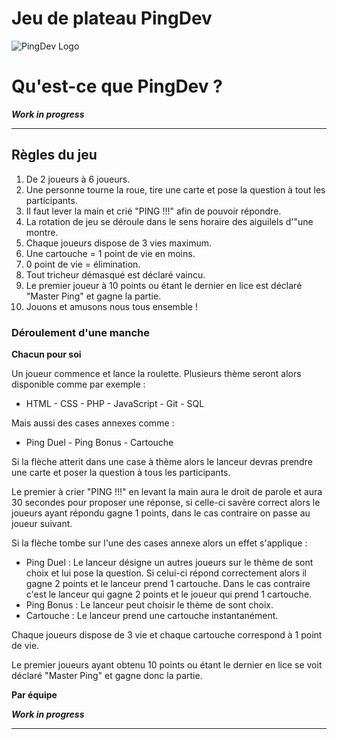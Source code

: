 # Jeu de plateau PingDev

![PingDev Logo](https://imgur.com/Zu3tVXe.png)

# Qu'est-ce que PingDev ?

**_Work in progress_**

------------------------

## Règles du jeu

1. De 2 joueurs à 6 joueurs.
2. Une personne tourne la roue, tire une carte et pose la question à tout les participants.
3. Il faut lever la main et crié "PING !!!" afin de pouvoir répondre.
4. La rotation de jeu se déroule dans le sens horaire des aiguilels d'"une montre.
5. Chaque joueurs dispose de 3 vies maximum.
6. Une cartouche = 1 point de vie en moins.
7. 0 point de vie = élimination.
8. Tout tricheur démasqué est déclaré vaincu.
9. Le premier joueur à 10 points ou étant le dernier en lice est déclaré "Master Ping" et gagne la partie.
10. Jouons et amusons nous tous ensemble !

### Déroulement d'une manche

**Chacun pour soi**

Un joueur commence et lance la roulette. Plusieurs thème seront alors disponible comme par exemple :

- HTML - CSS - PHP - JavaScript - Git - SQL

Mais aussi des cases annexes comme :

- Ping Duel - Ping Bonus - Cartouche

Si la flèche atterit dans une case à thème alors le lanceur devras prendre une carte et poser la question à tous les participants.

Le premier à crier "PING !!!" en levant la main aura le droit de parole et aura 30 secondes pour proposer une réponse, si celle-ci savère correct alors le joueurs ayant répondu gagne 1 points, dans le cas contraire on passe au joueur suivant.

Si la flèche tombe sur l'une des cases annexe alors un effet s'applique :

- Ping Duel : Le lanceur désigne un autres joueurs sur le thème de sont choix et lui pose la question.
Si celui-ci répond correctement alors il gagne 2 points et le lanceur prend 1 cartouche.
Dans le cas contraire c'est le lanceur qui gagne 2 points et le joueur qui prend 1 cartouche.
- Ping Bonus : Le lanceur peut choisir le thème de sont choix.
- Cartouche : Le lanceur prend une cartouche instantanément.

Chaque joueurs dispose de 3 vie et chaque cartouche correspond à 1 point de vie.

Le premier joueurs ayant obtenu 10 points ou étant le dernier en lice se voit déclaré "Master Ping" et gagne donc la partie.

**Par équipe**

**_Work in progress_**

------------------------
